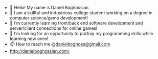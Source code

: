 - 👋 Hello! My name is Daniel Boghossian.
- 👀 I am a skillful and industrious college student working on a degree in computer science/game development!
- 🌱 I’m currently learning front/back end software development and server/client connections for online games!
- 💞️ I’m looking for an opportunity to portray my programming skills while learning new ones!
- 📫 How to reach me @danielboghoss@gmail.com
- http://danielboghossian.com/
<!---
Dg155/Dg155 is a ✨ special ✨ repository because its `README.md` (this file) appears on your GitHub profile.
You can click the Preview link to take a look at your changes.
--->
